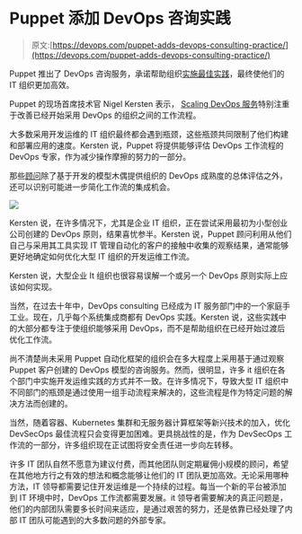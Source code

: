 # Puppet 添加 DevOps 咨询实践

> 原文:[https://devops.com/puppet-adds-devops-consulting-practice/](https://devops.com/puppet-adds-devops-consulting-practice/)

Puppet 推出了 DevOps 咨询服务，承诺帮助组织[实施最佳实践](https://digitalanarchist.com/videos/featured-guests/nigel-kersten-techstrong-tv-2)，最终使他们的 IT 组织更加高效。

Puppet 的现场首席技术官 Nigel Kersten 表示， [Scaling DevOps 服务](https://www.globenewswire.com/news-release/2021/02/17/2177200/0/en/Puppet-Launches-Consulting-Service-to-Help-Global-5000-Scale-DevOps.html)特别注重于改善已经开始采用 DevOps 的组织之间的工作流程。

大多数采用开发运维的 IT 组织最终都会遇到瓶颈，这些瓶颈共同限制了他们构建和部署应用的速度。Kersten 说，Puppet 将提供能够评估 DevOps 工作流程的 DevOps 专家，作为减少操作摩擦的努力的一部分。

那些[顾问](https://devops.com/?s=DevOps%20consulting)除了基于开发的模型木偶提供组织的 DevOps 成熟度的总体评估之外，还可以识别可能进一步简化工作流的集成机会。

![](../Images/b8061e5a857fe0c3f7fa0f994de8e334.png)

Kersten 说，在许多情况下，尤其是企业 IT 组织，正在尝试采用最初为小型创业公司创建的 DevOps 原则，结果喜忧参半。Kersten 说，Puppet 顾问利用从他们自己与采用其工具实现 IT 管理自动化的客户的接触中收集的观察结果，通常能够更好地确定如何优化大型 IT 组织的开发运维工作流。

Kersten 说，大型企业 It 组织也很容易误解一个或另一个 DevOps 原则实际上应该如何实现。

当然，在过去十年中，DevOps consulting 已经成为 IT 服务部门中的一个家庭手工业。现在，几乎每个系统集成商都有 DevOps 实践。Kersten 说，这些实践中的大部分都专注于使组织能够采用 DevOps，而不是帮助组织在已经开始过渡后优化工作流。

尚不清楚尚未采用 Puppet 自动化框架的组织会在多大程度上采用基于通过观察 Puppet 客户创建的 DevOps 模型的咨询服务。然而，很明显，许多 it 组织在各个部门中实施开发运维实践的方式并不一致。在许多情况下，导致大型 IT 组织中不同部门的瓶颈是通过使用一组手动流程来解决的，这些流程是作为特定问题的解决方法而创建的。

当然，随着容器、Kubernetes 集群和无服务器计算框架等新兴技术的加入，优化 DevSecOps 最佳流程只会变得更加困难。更具挑战性的是，作为 DevSecOps 工作流的一部分，许多组织现在正试图将安全责任进一步向左转移。

许多 IT 团队自然不愿意为建议付费，而其他团队则定期雇佣小规模的顾问，希望在其他地方行之有效的想法和概念能够让他们的 IT 团队更加高效。无论采用哪种方法，IT 领导都需要记住开发运维是一个持续的过程。每当一个新的平台被添加到 IT 环境中时，DevOps 工作流都需要发展。it 领导者需要解决的真正问题是，他们的内部团队需要多长时间来适应，是通过艰苦的努力，还是依靠已经处理了内部 IT 团队可能遇到的大多数问题的外部专家。
